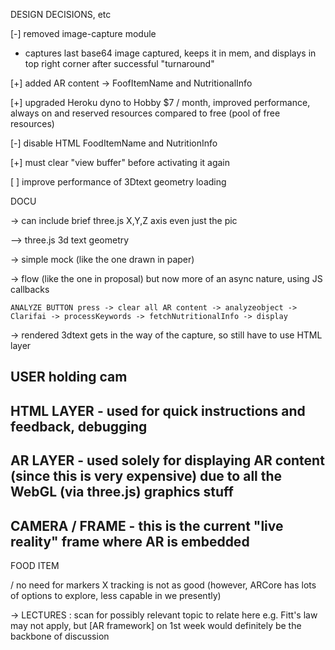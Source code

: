 DESIGN DECISIONS, etc

[-] removed image-capture module
- captures last base64 image captured, keeps it in mem, and
displays in top right corner after successful "turnaround"

[+] added AR content -> FoofItemName and NutritionalInfo

[+] upgraded Heroku dyno to Hobby $7 / month,
improved performance, always on and reserved resources compared to free (pool of free resources)

[-] disable HTML FoodItemName and NutritionInfo

[+] must clear "view buffer" before activating it again

[ ] improve performance of 3Dtext geometry loading


DOCU

-> can include brief three.js X,Y,Z axis
even just the pic

--> three.js 3d text geometry

-> simple mock (like the one drawn in paper)

-> flow (like the one in proposal)
    but now more of an async nature, using JS callbacks

    ANALYZE BUTTON press -> clear all AR content -> analyzeobject -> Clarifai -> processKeywords -> fetchNutritionalInfo -> display


-> rendered 3dtext gets in the way of the capture, so
    still have to use HTML layer



USER holding cam
---
HTML LAYER      - used for quick instructions and feedback, debugging
---
AR LAYER        - used solely for displaying AR content (since this is very expensive)
                    due to all the WebGL (via three.js) graphics stuff
---
CAMERA / FRAME   - this is the current "live reality" frame where AR is embedded
---
FOOD ITEM


/ no need for markers
X tracking is not as good (however, ARCore has lots of options to explore, less capable in we presently)


-> LECTURES : scan for possibly relevant topic to relate here
e.g. Fitt's law may not apply, but [AR framework] on 1st week would definitely be the backbone
    of discussion

